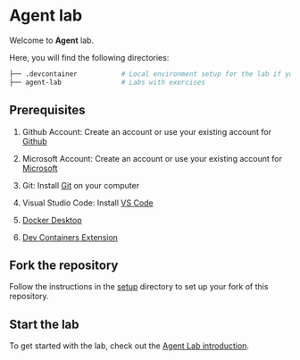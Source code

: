 # Agent lab

Welcome to **Agent** lab.

Here, you will find the following directories:

```bash
├── .devcontainer           # Local environment setup for the lab if you use VS Code Dev Containers
├── agent-lab               # Labs with exercises
```

## Prerequisites

1. Github Account: Create an account or use your existing account for [Github](https://github.com)

2. Microsoft Account: Create an account or use your existing account for [Microsoft](https://account.microsoft.com/account)

3. Git: Install [Git](https://github.com/git-guides/install-git) on your computer

4. Visual Studio Code: Install [VS Code](https://code.visualstudio.com/)

5. [Docker Desktop](https://www.docker.com/products/docker-desktop/)

6. [Dev Containers Extension](https://marketplace.visualstudio.com/items?itemName=ms-vscode-remote.remote-containers)

## Fork the repository

Follow the instructions in the [setup](./setup-fork/README.md) directory to set up your fork of this repository.

## Start the lab

To get started with the lab, check out the [Agent Lab introduction](./agent-lab/README.md).
